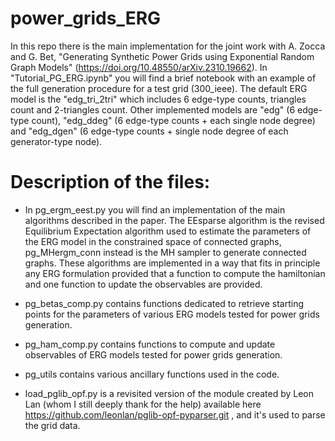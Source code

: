 # power_grids_ERG

In this repo there is the main implementation for the joint work with A. Zocca and G. Bet, "Generating Synthetic Power Grids using Exponential Random Graph Models" (https://doi.org/10.48550/arXiv.2310.19662). In "Tutorial_PG_ERG.ipynb" you will find a brief notebook with an example of the full generation procedure for a test grid (300_ieee). The default ERG model is the "edg_tri_2tri" which includes 6 edge-type counts, triangles count and 2-triangles count. Other implemented models are "edg" (6 edge-type count),  "edg_ddeg" (6 edge-type counts + each single node degree) and "edg_dgen" (6 edge-type counts + single node degree of each generator-type node).

# Description of the files:

- In pg_ergm_eest.py you will find an implementation of the main algorithms described in the paper. The EEsparse algorithm is the revised Equilibrium Expectation algorithm used to estimate the parameters of the ERG model in the constrained space of connected graphs, pg_MHergm_conn instead is the MH sampler to generate connected graphs. These algorithms are implemented in a way that fits in principle any ERG formulation provided that a function to compute the hamiltonian and one function to update the observables are provided.

-  pg_betas_comp.py contains functions dedicated to retrieve starting points for the parameters of various ERG models tested for power grids generation.

-  pg_ham_comp.py contains  functions to  compute and update observables of ERG models tested for power grids generation.

-  pg_utils contains various ancillary functions used in the code.

-  load_pglib_opf.py is a revisited version of the module created by Leon Lan (whom I still deeply thank for the help) available here https://github.com/leonlan/pglib-opf-pyparser.git , and it's used to parse the grid data.

